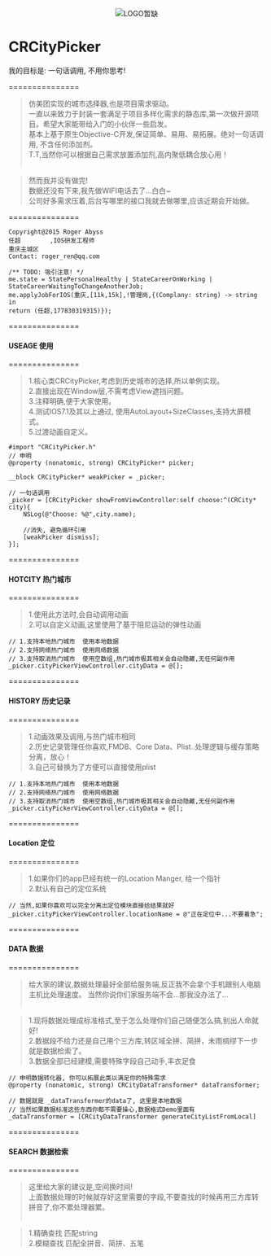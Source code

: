 <p align="center" >
  <img src="" alt="LOGO暂缺" title="LOGO暂缺">
</p>

# CRCityPicker

我的目标是:  一句话调用, 不用你思考!

===============
>仿美团实现的城市选择器,也是项目需求驱动。<br />
>一直以来致力于封装一套满足于项目多样化需求的静态库,第一次做开源项目。希望大家能带给入门的小伙伴一些启发。<br />
>基本上基于原生Objective-C开发,保证简单、易用、易拓展。绝对一句话调用, 不含任何添加剂。<br />
>T.T,当然你可以根据自己需求放置添加剂,高内聚低耦合放心用！<br /><br />

>然而我并没有做完! <br />
>数据还没有下来,我先做WIFI电话去了...白白~<br />
>公司好多需求压着,后台写哪里的接口我就去做哪里,应该近期会开始做。<br />


===============

    Copyright@2015 Roger Abyss
    任超        ,IOS研发工程师
    重庆主城区 
    Contact: roger_ren@qq.com
    
    /** TODO: 吸引注意! */
    me.state = StatePersonalHealthy | StateCareerOnWorking | StateCareerWaitingToChangeAnotherJob;
    me.applyJobForIOS(重庆,[11k,15k],!管理岗,{(Complany: string) -> string in 
    return (任超,177830319315)});
    
===============
#### USEAGE 使用

===============
>1.核心类CRCityPicker,考虑到历史城市的选择,所以单例实现。<br />
>2.直接出现在Window层,不需考虑View遮挡问题。<br />
>3.注释明确,便于大家使用。<br />
>4.测试IOS7.1及其以上通过, 使用AutoLayout+SizeClasses,支持大屏模式。<br />
>5.过渡动画自定义。<br />

    #import "CRCityPicker.h"
    // 申明
    @property (nonatomic, strong) CRCityPicker* picker;
    
    __block CRCityPicker* weakPicker = _picker;
    
    // 一句话调用
    _picker = [CRCityPicker showFromViewController:self choose:^(CRCity* city){
        NSLog(@"Choose: %@",city.name);
        
        //消失, 避免循环引用  
        [weakPicker dismiss];
    }];
    






===============
#### HOTCITY 热门城市

===============
>1.使用此方法时,会自动调用动画<br />
>2.可以自定义动画,这里使用了基于阻尼运动的弹性动画<br />

    // 1.支持本地热门城市  使用本地数据
    // 2.支持网络热门城市  使用网络数据
    // 3.支持取消热门城市  使用空数组,热门城市极其相关会自动隐藏,无任何副作用
    _picker.cityPickerViewController.cityData = @[];





===============
#### HISTORY 历史记录

===============
>1.动画效果及调用,与热门城市相同<br />
>2.历史记录管理任你喜欢,FMDB、Core Data、Plist..处理逻辑与缓存策略分离，放心！<br />
>3.自己可替换为了方便可以直接使用plist<br />

    // 1.支持本地热门城市  使用本地数据
    // 2.支持网络热门城市  使用网络数据
    // 3.支持取消热门城市  使用空数组,热门城市极其相关会自动隐藏,无任何副作用
    _picker.cityPickerViewController.cityData = @[];






===============
#### Location 定位

===============
>1.如果你们的app已经有统一的Location Manger, 给一个指针<br />
>2.默认有自己的定位系统<br />

    // 当然,如果你喜欢可以完全分离出定位模块直接给结果就好
    _picker.cityPickerViewController.locationName = @"正在定位中...不要着急";








===============
#### DATA 数据

===============
>给大家的建议,数据处理最好全部给服务端,反正我不会拿个手机跟别人电脑主机比处理速度。
当然你说你们家服务端不会...那我没办法了...<br /><br />

>1.现将数据处理成标准格式,至于怎么处理你们自己随便怎么搞,别出人命就好!<br />
>2.数据段不给力还是自己用个三方库,转区域全拼、简拼，未雨绸缪下一步就是数据检索了。<br />
>3.数据全部已经建模,需要特殊字段自己动手,丰衣足食<br />

    // 申明数据转化器, 你可以拓展此类以满足你的特殊需求
    @property (nonatomic, strong) CRCityDataTransformer* dataTransformer;
  
    // 数据就是 _dataTransformer的data了, 这里是本地数据
    // 当然如果数据标准这些东西你都不需要操心,数据格式Demo里面有
    _dataTransformer = [CRCityDataTransformer generateCityListFromLocal]






===============
#### SEARCH 数据检索

===============
>这里给大家的建议是,空间换时间!<br />
上面数据处理的时候就存好这里需要的字段,不要查找的时候再用三方库转拼音了,你不累处理器累。<br /><br />

>1.精确查找    匹配string<br />
>2.模糊查找    匹配全拼音、简拼、五笔<br />
